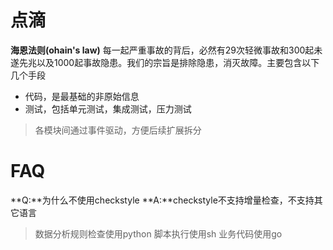 
# 点滴

**海恩法则(ohain's law)**
每一起严重事故的背后，必然有29次轻微事故和300起未遂先兆以及1000起事故隐患。我们的宗旨是排除隐患，消灭故障。主要包含以下几个手段
- 代码，是最基础的非原始信息
- 测试，包括单元测试，集成测试，压力测试

> 各模块间通过事件驱动，方便后续扩展拆分



# FAQ
**Q:**为什么不使用checkstyle
**A:**checkstyle不支持增量检查，不支持其它语言

> 数据分析规则检查使用python
> 脚本执行使用sh
> 业务代码使用go